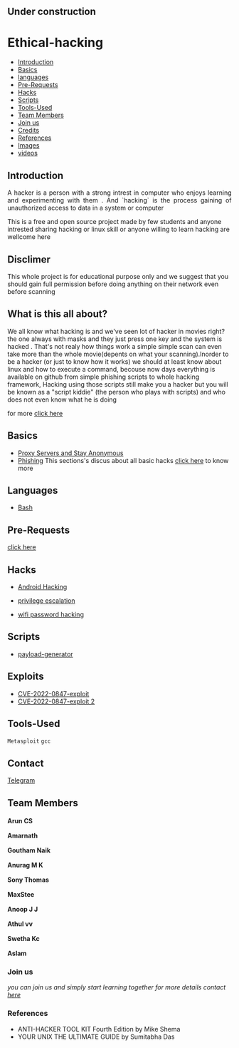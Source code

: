 ## Under construction
# Ethical-hacking

- [Introduction](#introduction)
- [Basics](#basics)
- [languages](#languages)
- [Pre-Requests](#pre-requests)
- [Hacks](#hacks)
- [Scripts](#scripts)
- [Tools-Used](#Tools-Used)
- [Team Members](#team-members)
- [Join us](#join-us)
- [Credits]()
- [References](#references)
- [Images](#images)
- [videos]()

## Introduction 
   <p align="justify"> 
      A hacker is a person with a strong intrest in computer who enjoys learning and experimenting with them . And `hacking` is the process gaining of unauthorized access to data in a system or computer
   </p>
<p>     This is a free and open source project made by few students and anyone intrested sharing 
hacking or linux skill or anyone willing to learn hacking are wellcome here 
</p>

<h2 class="title">Disclimer</h2>
<p>   This whole project is for educational purpose only and we suggest that you should gain full permission before doing anything on their network even before scanning</p>

<h2 class="title">What is this all about?</h2>
<p class="discription">   We all know what hacking is and we've seen lot of hacker in movies right? the one always with masks and they just press one key and the system is hacked . That's not realy how things work a simple simple scan can even take more than the whole movie(depents on what your scanning).Inorder to be a hacker (or just to know how it works) we should at least know about linux and how to execute a command, becouse now days everything is available on github from simple phishing scripts to whole hacking framework, Hacking using those scripts still make you a hacker but you will be known as a "script kiddie" (the person who plays with scripts) and who does not even know what he is doing </p>


for more [click here](https://github.com/aruncs31s/ethical-hacking/tree/main/Introduction)

## Basics 
- [Proxy Servers and Stay Anonymous](https://github.com/aruncs31s/ethical-hacking/tree/main/Basics#proxy-servers-and-stay-anonymous)
- [Phishing](https://github.com/aruncs31s/ethical-hacking/tree/main/Basics#phishing)
This sections's discus about all basic hacks
[click here](https://github.com/aruncs31s/ethical-hacking/tree/main/Basics) to know more 

## Languages
- [Bash](https://github.com/aruncs31s/ethical-hacking/tree/main/languages)

## Pre-Requests

[click here](https://github.com/aruncs31s/ethical-hacking/tree/main/Pre-Requests)


## Hacks
- [Android Hacking](https://github.com/aruncs31s/ethical-hacking/tree/main/android-hacking)

- [privilege escalation](https://github.com/aruncs31s/ethical-hacking/tree/main/privilege%20escalation)

- [wifi password hacking](https://github.com/aruncs31s/ethical-hacking/tree/main/Wifi%20Hacking)

## Scripts 
- [payload-generator](https://github.com/aruncs31s/ethical-hacking/blob/main/Scripts/payload-generator-script1.sh)

## Exploits 

- [CVE-2022-0847-exploit](https://github.com/aruncs31s/ethical-hacking/blob/main/Scripts/CVE-2022-0847-exploit.c)
- [CVE-2022-0847-exploit 2](https://github.com/aruncs31s/ethical-hacking/blob/main/Scripts/CVE-2022-0847-exploit.c2)

## Tools-Used
 
`Metasploit`   `gcc`
## Contact

[Telegram](https://t.me/+mqL4fZrUtEw0MjJl)

## Team Members

**Arun CS** [<img src="https://s18955.pcdn.co/wp-content/uploads/2018/02/github.png" width="16"/>](https://github.com/aruncs31s/) 

**Amarnath**[<img src="https://s18955.pcdn.co/wp-content/uploads/2018/02/github.png" width="16"/>](https://github.com/amarnath749)

**Goutham Naik**[<img src="https://s18955.pcdn.co/wp-content/uploads/2018/02/github.png" width="16"/>](https://github.com/Gouthamexe)

**Anurag M K**[<img src="https://s18955.pcdn.co/wp-content/uploads/2018/02/github.png" width="16"/>]()

**Sony Thomas**[<img src="https://s18955.pcdn.co/wp-content/uploads/2018/02/github.png" width="16"/>](https://github.com/sonyt86)

**MaxStee**[<img src="https://s18955.pcdn.co/wp-content/uploads/2018/02/github.png" width="16"/>](https://github.com/Maxsteee)


**Anoop J J**[<img src="https://s18955.pcdn.co/wp-content/uploads/2018/02/github.png" width="16"/>]()

**Athul vv** [<img src="https://s18955.pcdn.co/wp-content/uploads/2018/02/github.png" width="16"/>](https://github.com/athulvv1)

**Swetha Kc**[<img src="https://s18955.pcdn.co/wp-content/uploads/2018/02/github.png" width="16"/>]()

**Aslam**[<img src="https://s18955.pcdn.co/wp-content/uploads/2018/02/github.png" width="16"/>]()

### Join us
*you can join us and simply start learning together 
for more details contact [here](https://t.me/+mqL4fZrUtEw0MjJl)*

### References
- ANTI-HACKER TOOL KIT Fourth Edition by Mike Shema
- YOUR UNIX THE ULTIMATE GUIDE by Sumitabha Das
